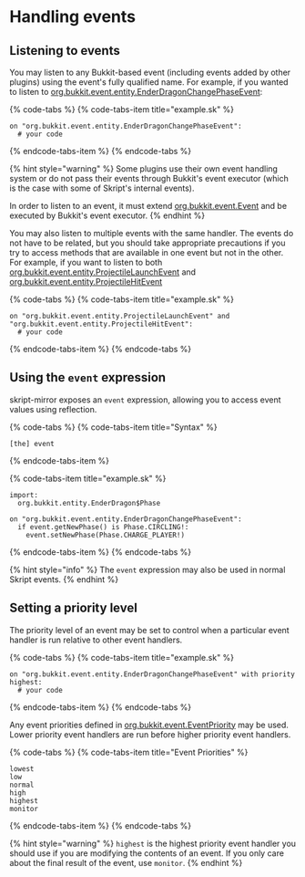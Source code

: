 # Handling events

## Listening to events

You may listen to any Bukkit-based event \(including events added by other plugins\) using the event's fully qualified name. For example, if you wanted to listen to [org.bukkit.event.entity.EnderDragonChangePhaseEvent](https://hub.spigotmc.org/javadocs/bukkit/org/bukkit/event/entity/EnderDragonChangePhaseEvent.html):

{% code-tabs %}
{% code-tabs-item title="example.sk" %}
```text
on "org.bukkit.event.entity.EnderDragonChangePhaseEvent":
  # your code
```
{% endcode-tabs-item %}
{% endcode-tabs %}

{% hint style="warning" %}
Some plugins use their own event handling system or do not pass their events through Bukkit's event executor \(which is the case with some of Skript's internal events\).

In order to listen to an event, it must extend [org.bukkit.event.Event](https://hub.spigotmc.org/javadocs/bukkit/org/bukkit/event/Event.html) and be executed by Bukkit's event executor.
{% endhint %}

You may also listen to multiple events with the same handler. The events do not have to be related, but you should take appropriate precautions if you try to access methods that are available in one event but not in the other. For example, if you want to listen to both [org.bukkit.event.entity.ProjectileLaunchEvent](https://hub.spigotmc.org/javadocs/bukkit/org/bukkit/event/entity/ProjectileLaunchEvent.html) and [org.bukkit.event.entity.ProjectileHitEvent](https://hub.spigotmc.org/javadocs/bukkit/org/bukkit/event/entity/ProjectileHitEvent.html)

{% code-tabs %}
{% code-tabs-item title="example.sk" %}
```text
on "org.bukkit.event.entity.ProjectileLaunchEvent" and "org.bukkit.event.entity.ProjectileHitEvent":
  # your code
```
{% endcode-tabs-item %}
{% endcode-tabs %}

## Using the `event` expression

skript-mirror exposes an `event` expression, allowing you to access event values using reflection.

{% code-tabs %}
{% code-tabs-item title="Syntax" %}
```text
[the] event
```
{% endcode-tabs-item %}

{% code-tabs-item title="example.sk" %}
```
import:
  org.bukkit.entity.EnderDragon$Phase
 
on "org.bukkit.event.entity.EnderDragonChangePhaseEvent":
  if event.getNewPhase() is Phase.CIRCLING!:
    event.setNewPhase(Phase.CHARGE_PLAYER!)
```
{% endcode-tabs-item %}
{% endcode-tabs %}

{% hint style="info" %}
The `event` expression may also be used in normal Skript events.
{% endhint %}

## Setting a priority level

The priority level of an event may be set to control when a particular event handler is run relative to other event handlers.

{% code-tabs %}
{% code-tabs-item title="example.sk" %}
```text
on "org.bukkit.event.entity.EnderDragonChangePhaseEvent" with priority highest:
  # your code
```
{% endcode-tabs-item %}
{% endcode-tabs %}

Any event priorities defined in [org.bukkit.event.EventPriority](https://hub.spigotmc.org/javadocs/bukkit/org/bukkit/event/EventPriority.html) may be used. Lower priority event handlers are run before higher priority event handlers.

{% code-tabs %}
{% code-tabs-item title="Event Priorities" %}
```text
lowest
low
normal
high
highest
monitor
```
{% endcode-tabs-item %}
{% endcode-tabs %}

{% hint style="warning" %}
`highest` is the highest priority event handler you should use if you are modifying the contents of an event. If you only care about the final result of the event, use `monitor`.
{% endhint %}

